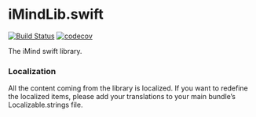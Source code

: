 # iMindLib.swift

[![Build Status](https://travis-ci.org/imindeu/iMindLib.swift.svg?branch=master)](https://travis-ci.org/imindeu/iMindLib.swift) [![codecov](https://codecov.io/gh/imindeu/iMindLib.swift/branch/master/graph/badge.svg)](https://codecov.io/gh/imindeu/iMindLib.swift)

The iMind swift library.


### Localization

All the content coming from the library is localized. If you want to redefine the localized items, please add your translations to your main bundle’s Localizable.strings file.
